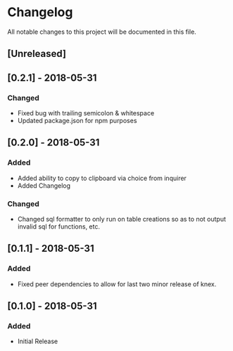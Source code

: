 # Changelog

All notable changes to this project will be documented in this file.

## [Unreleased]

## [0.2.1] - 2018-05-31

### Changed

* Fixed bug with trailing semicolon & whitespace
* Updated package.json for npm purposes

## [0.2.0] - 2018-05-31

### Added

* Added ability to copy to clipboard via choice from inquirer
* Added Changelog

### Changed

* Changed sql formatter to only run on table creations so as to not output invalid sql for functions, etc.

## [0.1.1] - 2018-05-31

### Added

* Fixed peer dependencies to allow for last two minor release of knex.

## [0.1.0] - 2018-05-31

### Added

* Initial Release
